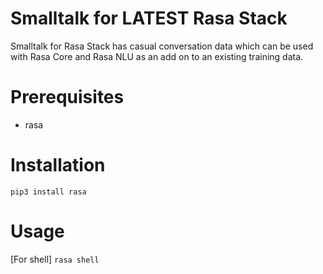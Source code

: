 # Smalltalk for LATEST Rasa Stack

Smalltalk for Rasa Stack has casual conversation data which can be used with Rasa Core and Rasa NLU as an add on to an existing training data.
# Prerequisites

- rasa

# Installation

```pip3 install rasa```

# Usage
[For shell]
```rasa shell```